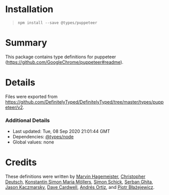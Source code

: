 # Installation
> `npm install --save @types/puppeteer`

# Summary
This package contains type definitions for puppeteer (https://github.com/GoogleChrome/puppeteer#readme).

# Details
Files were exported from https://github.com/DefinitelyTyped/DefinitelyTyped/tree/master/types/puppeteer/v2.

### Additional Details
 * Last updated: Tue, 08 Sep 2020 21:01:44 GMT
 * Dependencies: [@types/node](https://npmjs.com/package/@types/node)
 * Global values: none

# Credits
These definitions were written by [Marvin Hagemeister](https://github.com/marvinhagemeister), [Christopher Deutsch](https://github.com/cdeutsch), [Konstantin Simon Maria Möllers](https://github.com/ksm2), [Simon Schick](https://github.com/SimonSchick), [Serban Ghita](https://github.com/SerbanGhita), [Jason Kaczmarsky](https://github.com/JasonKaz), [Dave Cardwell](https://github.com/davecardwell), [Andrés Ortiz](https://github.com/angrykoala), and [Piotr Błażejewicz](https://github.com/peterblazejewicz).
